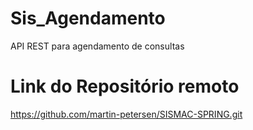 # Sis_Agendamento
API REST para agendamento de consultas

# Link do Repositório remoto
https://github.com/martin-petersen/SISMAC-SPRING.git
